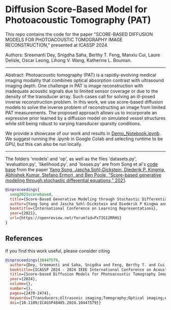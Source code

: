 # Diffusion Score-Based Model for Photoacoustic Tomography (PAT)

This repo contains the code for the paper "SCORE-BASED DIFFUSION MODELS FOR PHOTOACOUSTIC TOMOGRAPHY IMAGE RECONSTRUCTION," presented at ICASSP 2024.

Authors: Sreemanti Dey, Snigdha Saha, Berthy T. Feng, Manxiu Cui, Laure Delisle, Oscar Leong, Lihong V. Wang, Katherine L. Bouman.

--------------------

Abstract: Photoacoustic tomography (PAT) is a rapidly-evolving medical imaging modality that combines optical absorption contrast with ultrasound imaging depth. One challenge in PAT is image reconstruction with inadequate acoustic signals due to limited sensor coverage or due to the density of the transducer array. Such cases call for solving an ill-posed inverse reconstruction problem. In this work, we use score-based diffusion models to solve the inverse problem of reconstructing an image from limited PAT measurements. The proposed approach allows us to incorporate an expressive prior learned by a diffusion model on simulated vessel structures while still being robust to varying transducer sparsity conditions.

We provide a showcase of our work and results in [Demo_Notebook.ipynb](https://github.com/sreemanti-dey/diffusion_for_PAT/blob/main/Demo_Notebook.ipynb). We suggest running the .ipynb in Google Colab and selecting runtime to be GPU, but this can also be run locally.

--------------------

The folders 'models' and 'op', as well as the files 'datasets.py', 'evaluation.py', 'likelihood.py', and 'losses.py' are from Song et al's [code base](https://github.com/yang-song/score_sde_pytorch) from the paper [Yang Song, Jascha Sohl-Dickstein, Diederik P. Kingma, Abhishek Kumar, Stefano Ermon, and Ben Poole, “Score-based generative modeling through stochastic differential equations,” 2021](https://openreview.net/forum?id=PxTIG12RRHS). 

```bib
@inproceedings{
  song2021scorebased,
  title={Score-Based Generative Modeling through Stochastic Differential Equations},
  author={Yang Song and Jascha Sohl-Dickstein and Diederik P Kingma and Abhishek Kumar and Stefano Ermon and Ben Poole},
  booktitle={International Conference on Learning Representations},
  year={2021},
  url={https://openreview.net/forum?id=PxTIG12RRHS}
}
```

## References 

If you find this work useful, please consider citing
```bib
@inproceedings{10447579,
  author={Dey, Sreemanti and Saha, Snigdha and Feng, Berthy T. and Cui, Manxiu and Delisle, Laure and Leong, Oscar and Wang, Lihong V. and Bouman, Katherine L.},
  booktitle={ICASSP 2024 - 2024 IEEE International Conference on Acoustics, Speech and Signal Processing (ICASSP)}, 
  title={Score-based Diffusion Models for Photoacoustic Tomography Image Reconstruction}, 
  year={2024},
  volume={},
  number={},
  pages={2470-2474},
  keywords={Transducers;Ultrasonic imaging;Tomography;Optical imaging;Acoustics;Optical sensors;Speech processing;Photoacoustic Tomography;Diffusion Models;Image Reconstruction;Generative Modeling},
  doi={10.1109/ICASSP48485.2024.10447579}}
```